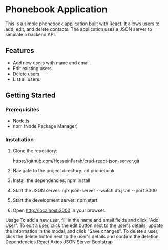 # Phonebook Application

This is a simple phonebook application built with React. It allows users to add, edit, and delete contacts. The application uses a JSON server to simulate a backend API.

## Features

- Add new users with name and email.
- Edit existing users.
- Delete users.
- List all users.

## Getting Started

### Prerequisites

- Node.js
- npm (Node Package Manager)

### Installation

1. Clone the repository:

   https://github.com/HosseinFarah/crud-react-json-server.git

2. Navigate to the project directory:
   cd phonebook
3. Install the dependencies:
   npm install
4. Start the JSON server:
npx json-server --watch db.json --port 3000
5. Start the development server:
   npm start
6. Open [http://localhost:3000](http://localhost:3000) in your browser.

Usage
To add a new user, fill in the name and email fields and click "Add User".
To edit a user, click the edit button next to the user's details, update the information in the modal, and click "Save changes".
To delete a user, click the delete button next to the user's details and confirm the deletion.
Dependencies
React
Axios
JSON Server
Bootstrap
